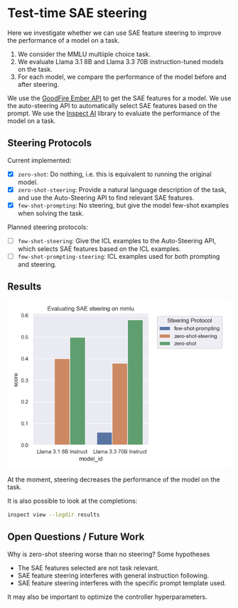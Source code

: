 # Test-time SAE steering

Here we investigate whether we can use SAE feature steering to improve the performance of a model on a task.

1. We consider the MMLU multiiple choice task.
2. We evaluate Llama 3.1 8B and Llama 3.3 70B instruction-tuned models on the task.
3. For each model, we compare the performance of the model before and after steering.

We use the [GoodFire Ember API](https://goodfire.ai) to get the SAE features for a model.
We use the auto-steering API to automatically select SAE features based on the prompt. 
We use the [Inspect AI](https://inspect.ai-safety-institute.org.uk/) library to evaluate the performance of the model on a task.

## Steering Protocols

Current implemented:

- [x] `zero-shot`: Do nothing, i.e. this is equivalent to running the original model.
- [x] `zero-shot-steering`: Provide a natural language description of the task, and use the Auto-Steering API to find relevant SAE features.
- [x] `few-shot-prompting`: No steering, but give the model few-shot examples when solving the task.

Planned steering protocols:

- [ ] `few-shot-steering`: Give the ICL examples to the Auto-Steering API, which selects SAE features based on the ICL examples.
- [ ] `few-shot-prompting-steering`: ICL examples used for both prompting and steering.

## Results

![plot](experiments/plot.png)

At the moment, steering decreases the performance of the model on the task.

It is also possible to look at the completions:

```bash
inspect view --logdir results
```

## Open Questions / Future Work

Why is zero-shot steering worse than no steering? Some hypotheses

- The SAE features selected are not task relevant.
- SAE feature steering interferes with general instruction following.
- SAE feature steering interferes with the specific prompt template used.

It may also be important to optimize the controller hyperparameters.
